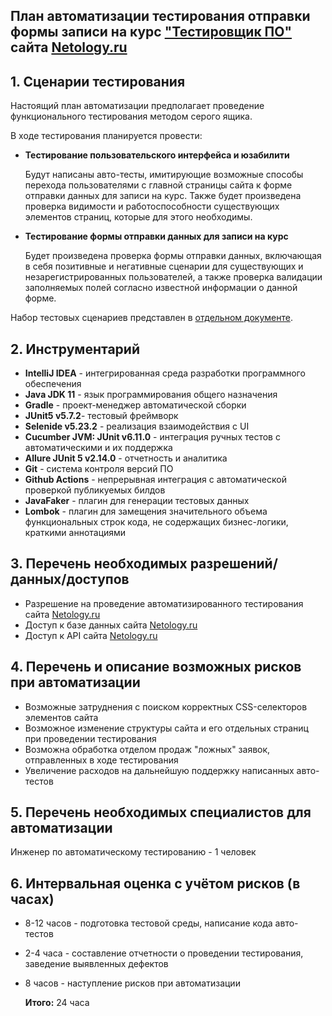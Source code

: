 ## План автоматизации тестирования отправки формы записи на курс ["Тестировщик ПО"](https://netology.ru/programs/qa) сайта [Netology.ru](https://netology.ru/)

## 1. Сценарии тестирования

Настоящий план автоматизации предполагает проведение функционального тестирования методом серого ящика.

В ходе тестирования планируется провести:

- **Тестирование пользовательского интерфейса и юзабилити**
  
  Будут написаны авто-тесты, имитирующие возможные способы перехода пользователями с главной страницы сайта 
  к форме отправки данных для записи на курс. Также будет произведена проверка видимости и работоспособности 
  существующих элементов страниц, которые для этого необходимы.
  
  
- **Тестирование формы отправки данных для записи на курс**  
  
  Будет произведена проверка формы отправки данных, включающая в себя позитивные и негативные сценарии 
  для существующих и незарегистрированных пользователей, а также проверка валидации заполняемых полей согласно известной 
  информации о данной форме. 

Набор тестовых сценариев представлен в [отдельном документе](https://github.com/evgsemenov/6.4-Automation-Plan/blob/master/test_suit.md).

## 2. Инструментарий

- **IntelliJ IDEA** - интегрированная среда разработки программного обеспечения
- **Java JDK 11** - язык программирования общего назначения 
- **Gradle** - проект-менеджер автоматической сборки
- **JUnit5 v5.7.2**- тестовый фреймворк
- **Selenide v5.23.2** - реализация взаимодействия с UI
- **Cucumber JVM: JUnit v6.11.0** - интеграция ручных тестов с автоматическими и их поддержка
- **Allure JUnit 5 v2.14.0** - отчетность и аналитика
- **Git** - система контроля версий ПО
- **Github Actions** - непрерывная интеграция с автоматической проверкой публикуемых билдов
- **JavaFaker** - плагин для генерации тестовых данных
- **Lombok** - плагин для замещения значительного объема функциональных строк кода, не содержащих бизнес-логики, краткими аннотациями

## 3. Перечень необходимых разрешений/данных/доступов

- Разрешение на проведение автоматизированного тестирования сайта [Netology.ru](https://netology.ru/)
- Доступ к базе данных сайта [Netology.ru](https://netology.ru/)
- Доступ к API сайта [Netology.ru](https://netology.ru/)

## 4. Перечень и описание возможных рисков при автоматизации

- Возможные затруднения с поиском корректных CSS-селекторов элементов сайта
- Возможное изменение структуры сайта и его отдельных страниц при проведении тестирования
- Возможна обработка отделом продаж "ложных" заявок, отправленных в ходе тестирования
- Увеличение расходов на дальнейшую поддержку написанных авто-тестов

## 5. Перечень необходимых специалистов для автоматизации

Инженер по автоматическому тестированию - 1 человек

## 6. Интервальная оценка с учётом рисков (в часах)

- 8-12 часов - подготовка тестовой среды, написание кода авто-тестов
- 2-4 часа - составление отчетности о проведении тестирования, заведение выявленных дефектов
- 8 часов - наступление рисков при автоматизации
  
  **Итого:** 24 часа

